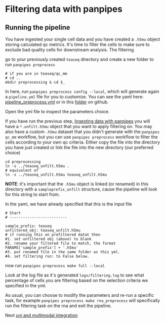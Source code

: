 # Filtering data with panpipes

## Running the pipeline
You have ingested your single cell data and you have created a `.h5mu` object storing calculated qc metrics.
It's time to filter the cells to make sure to exclude bad quality cells for downstream analysis.
The filtering 

go to your previously created `teaseq` directory and create a new folder to run `panpipes preprocess`

```
# if you are in teaseq/qc_mm
# cd ..
mkdir preprocessing & cd $_
```

In here, run `panpipes preprocess config --local`, which will generate again a `pipeline.yml` file for you to customize. You can see the yaml here: [pipeline_preprocess.yml](pipeline_yml) or in this [folder](https://github.com/DendrouLab/panpipes_reproducibility/tree/main/tutorials/filtering_data) on github.



Open the yml file to inspect the parameters choice. 

If you have run the previous step, [Ingesting data with panpipes](../ingesting_data/Ingesting_data_with_panpipes.md) you will have a `*.unfilt.h5mu` object that you want to apply filtering on. You may also have a custom `.h5mu` dataset that you didn't generate with the `panpipes qc_mm` workflow, but you can use `panpipes preprocess` workflow to filter the cells according to your own qc criteria. 
Either copy the file into the directory you have just created or link the file into the new directory (our preferred choice)

```
cd preprocessing
ln -s ../teaseq_unfilt.h5mu .
# equivalent of
ln -s ../teaseq_unfilt.h5mu teaseq_unfilt.h5mu 
```

**NOTE**: it's important that the `.h5mu` object is linked (or renamed) in this directory with a `sampleprefix_unfilt` structure, cause the pipeline will look for this string to start from.

In the yaml, we have already specified that this is the input file

```
# Start
# --------------------------

sample_prefix: teaseq
unfiltered_obj: teaseq_unfilt.h5mu
# if running this on prefiltered datat then
#1. set unfiltered obj (above) to blank
#2. rename your filtered file to match, the format PARAMS['sample_prefix'] + '.h5mu'
#3. put renamed file in the same folder as this yml.
#4. set filtering run: to False below.
```

now run `panpipes preprocess make full --local`

Look at the log file as it's generated `logs/filtering.log` to see what percentage of cells you are filtering based on the selection criteria we specified in the yml.

As usual, you can choose to modify the parameters and re-run a specific task, for example `panpipes preprocess make rna_preprocess` will specifically run the filtering task on the rna and exit the pipeline.



Next [uni and multimodal integration](../uni_multi_integration/Integrating_data_with_panpipes.md)




